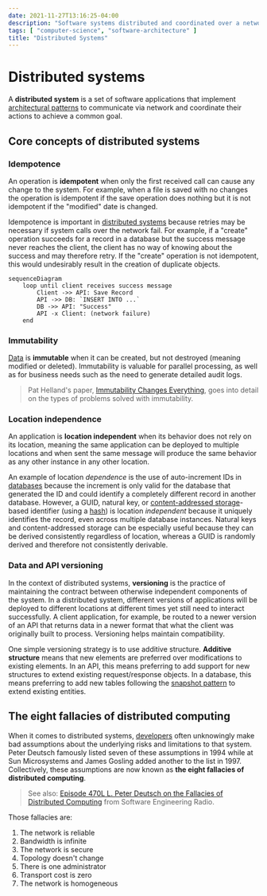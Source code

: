 ```yaml
---
date: 2021-11-27T13:16:25-04:00
description: "Software systems distributed and coordinated over a network"
tags: [ "computer-science", "software-architecture" ]
title: "Distributed Systems"
---
```


# Distributed systems

A **distributed system** is a set of software applications that implement [architectural patterns](software-architecture.md) to communicate via network and coordinate their actions to achieve a common goal.

## Core concepts of distributed systems

### Idempotence

An operation is **idempotent** when only the first received call can cause any change to the system. For example, when a file is saved with no changes the operation is idempotent if the save operation does nothing but it is not idempotent if the "modified" date is changed. 

Idempotence is important in [distributed systems](distributed-systems.md) because retries may be necessary if system calls over the network fail. For example, if a "create" operation succeeds for a record in a database but the success message never reaches the client, the client has no way of knowing about the success and may therefore retry. If the "create" operation is not idempotent, this would undesirably result in the creation of duplicate objects.

```mermaid
sequenceDiagram
	loop until client receives success message
		Client ->> API: Save Record
		API ->> DB: `INSERT INTO ...`
		DB ->> API: "Success"
		API -x Client: (network failure)
	end
```

### Immutability

[Data](data.md) is **immutable** when it can be created, but not destroyed (meaning modified or deleted). Immutability is valuable for parallel processing, as well as for business needs such as the need to generate detailed audit logs.

> Pat Helland's paper,  [Immutability Changes Everything](http://cidrdb.org/cidr2015/Papers/CIDR15_Paper16.pdf), goes into detail on the types of problems solved with immutability.

### Location independence

An application is **location independent** when its behavior does not rely on its location, meaning the same application can be deployed to multiple locations and when sent the same message will produce the same behavior as any other instance in any other location.

An example of location _dependence_ is the use of auto-increment IDs in [databases](databases.md) because the increment is only valid for the database that generated the ID and could identify a completely different record in another database. However, a GUID, natural key, or [content-addressed storage](content-addressed-storage.md)-based identifier (using a [hash](hash-functions.md)) is location _independent_ because it uniquely identifies the record, even across multiple database instances. Natural keys and content-addressed storage can be especially useful because they can be derived consistently regardless of location, whereas a GUID is randomly derived and therefore not consistently derivable.

### Data and API versioning

In the context of distributed systems, **versioning** is the practice of maintaining the contract between otherwise independent components of the system. In a distributed system, different versions of applications will be deployed to different locations at different times yet still need to interact successfully. A client application, for example, be routed to a newer version of an API that returns data in a newer format that what the client was originally built to process. Versioning helps maintain compatibility.

One simple versioning strategy is to use additive structure. **Additive structure** means that new elements are preferred over modifications to existing elements. In an API, this means preferring to add support for new structures to extend existing request/response objects. In a database, this means preferring to add new tables following the [snapshot pattern](snapshot-pattern.md) to extend existing entities.

## The eight fallacies of distributed computing

When it comes to distributed systems, [developers](software-engineering.md) often unknowingly make bad assumptions about the underlying risks and limitations to that system. Peter Deutsch famously listed seven of these assumptions in 1994 while at Sun Microsystems and James Gosling added another to the list in 1997. Collectively, these assumptions are now known as **the eight fallacies of distributed computing**.

> See also: [Episode 470L L. Peter Deutsch on the Fallacies of Distributed Computing](https://www.se-radio.net/2021/07/episode-470-l-peter-deutsch-on-the-fallacies-of-distributed-computing/) from Software Engineering Radio.

Those fallacies are:

1. The network is reliable
2. Bandwidth is infinite
3. The network is secure
4. Topology doesn't change
5. There is one administrator
6. Transport cost is zero
7. The network is homogeneous

<!--  TODO: Expand

### 1. The network is reliable

Example: Treat a web service call as a function call. Instead, assume the call may not make it to the service and the response may not make it back to the client.

### 2. Latency is zero

### 3. Bandwidth is infinite

### 4. The network is secure

### 5. Topology doesn't change

### 6. There is one administrator

### 7. Transport cost is zero

### 8. The network is homogeneous

Different versions of the same application may be deployed at different locations at different times.

-->

<!-- TODO: Articles in these areas

* CQRS, 
* Event storming
* Microservices

-->

